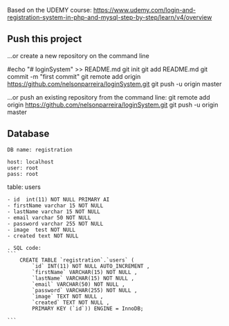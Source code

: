 Based on the UDEMY course:
https://www.udemy.com/login-and-registration-system-in-php-and-mysql-step-by-step/learn/v4/overview

## Push this project

…or create a new repository on the command line

#echo "# loginSystem" >> README.md
git init
git add README.md
git commit -m "first commit"
git remote add origin https://github.com/nelsonparreira/loginSystem.git
git push -u origin master

…or push an existing repository from the command line:
git remote add origin https://github.com/nelsonparreira/loginSystem.git
git push -u origin master


## Database
	
	DB name: registration 

	host: localhost
	user: root
	pass: root 

table: users

	- id  int(11) NOT NULL PRIMARY AI
	- firstName varchar 15 NOT NULL
	- lastName varchar 15 NOT NULL
	- email varchar 50 NOT NULL
	- password varchar 255 NOT NULL
	- image  test NOT NULL
	- created text NOT NULL

	. SQL code:
	```
		CREATE TABLE `registration`.`users` ( 
			`id` INT(11) NOT NULL AUTO_INCREMENT , 
			`firstName` VARCHAR(15) NOT NULL , 
			`lastName` VARCHAR(15) NOT NULL , 
			`email` VARCHAR(50) NOT NULL , 
			`password` VARCHAR(255) NOT NULL , 
			`image` TEXT NOT NULL , 
			`created` TEXT NOT NULL ,
			PRIMARY KEY (`id`)) ENGINE = InnoDB;

	```
